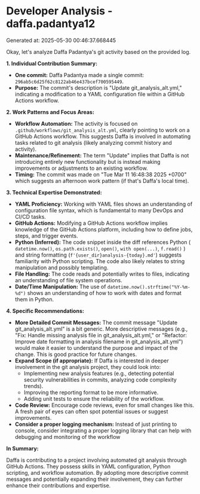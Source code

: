 # Developer Analysis - daffa.padantya12
Generated at: 2025-05-30 00:46:37.668445

Okay, let's analyze Daffa Padantya's git activity based on the provided log.

**1. Individual Contribution Summary:**

*   **One commit:** Daffa Padantya made a single commit: `296ab5c6d25f62c8122ab46e437bcef700595449`.
*   **Purpose:** The commit's description is "Update git\_analysis\_alt.yml," indicating a modification to a YAML configuration file within a GitHub Actions workflow.

**2. Work Patterns and Focus Areas:**

*   **Workflow Automation:** The activity is focused on `.github/workflows/git_analysis_alt.yml`, clearly pointing to work on a GitHub Actions workflow. This suggests Daffa is involved in automating tasks related to git analysis (likely analyzing commit history and activity).
*   **Maintenance/Refinement:**  The term "Update" implies that Daffa is not introducing entirely new functionality but is instead making improvements or adjustments to an existing workflow.
*   **Timing:** The commit was made on "Tue Mar 11 16:48:38 2025 +0700"  which suggests an afternoon work pattern (if that's Daffa's local time).

**3. Technical Expertise Demonstrated:**

*   **YAML Proficiency:**  Working with YAML files shows an understanding of configuration file syntax, which is fundamental to many DevOps and CI/CD tasks.
*   **GitHub Actions:**  Modifying a GitHub Actions workflow implies knowledge of the GitHub Actions platform, including how to define jobs, steps, and trigger events.
*   **Python (Inferred):** The code snippet inside the diff references Python ( `datetime.now()`, `os.path.exists()`, `open()`, `with open(...)`, `f.read()` ) and string formatting (`f'{user_dir}analysis-{today}.md'`)  suggests familiarity with Python scripting.  The code also likely relates to string manipulation and possibly templating.
*   **File Handling:** The code reads and potentially writes to files, indicating an understanding of file system operations.
*   **Date/Time Manipulation:** The use of `datetime.now().strftime("%Y-%m-%d")` shows an understanding of how to work with dates and format them in Python.

**4. Specific Recommendations:**

*   **More Detailed Commit Messages:** The commit message "Update git\_analysis\_alt.yml" is a bit generic.  More descriptive messages (e.g., "Fix: Handle missing analysis file in git\_analysis\_alt.yml," or "Refactor: Improve date formatting in analysis filename in git\_analysis\_alt.yml") would make it easier to understand the purpose and impact of the change.  This is good practice for future changes.
*   **Expand Scope (if appropriate):**  If Daffa is interested in deeper involvement in the git analysis project, they could look into:
    *   Implementing new analysis features (e.g., detecting potential security vulnerabilities in commits, analyzing code complexity trends).
    *   Improving the reporting format to be more informative.
    *   Adding unit tests to ensure the reliability of the workflow.
*   **Code Review:**  Encourage code reviews, even for small changes like this.  A fresh pair of eyes can often spot potential issues or suggest improvements.
* **Consider a proper logging mechanism:** Instead of just printing to console, consider integrating a proper logging library that can help with debugging and monitoring of the workflow

**In Summary:**

Daffa is contributing to a project involving automated git analysis through GitHub Actions. They possess skills in YAML configuration, Python scripting, and workflow automation. By adopting more descriptive commit messages and potentially expanding their involvement, they can further enhance their contributions and expertise.
